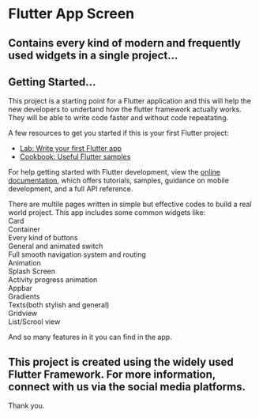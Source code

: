 # Flutter App Screen

## Contains every kind of modern and frequently used widgets in a single project...

## Getting Started...

This project is a starting point for a Flutter application and this will help the new developers to undertand how the flutter framework actually works. They will be able to write code faster and without code repeatating.

A few resources to get you started if this is your first Flutter project:

- [Lab: Write your first Flutter app](https://docs.flutter.dev/get-started/codelab)
- [Cookbook: Useful Flutter samples](https://docs.flutter.dev/cookbook)

For help getting started with Flutter development, view the
[online documentation](https://docs.flutter.dev/), which offers tutorials,
samples, guidance on mobile development, and a full API reference.

There are multile pages written in simple but effective codes to build a real world project.
This app includes some common widgets like:<br>
Card<br>
Container<br>
Every kind of buttons<br>
General and animated switch<br>
Full smooth navigation system and routing<br>
Animation<br>
Splash Screen<br>
Activity progress animation<br>
Appbar<br>
Gradients<br>
Texts(both stylish and general)<br>
Gridview<br>
List/Scrool view<br>

And so many features in it you can find in the app.<br>
## This project is created using the widely used Flutter Framework. For more information, connect with us via the social media platforms.


Thank you.
